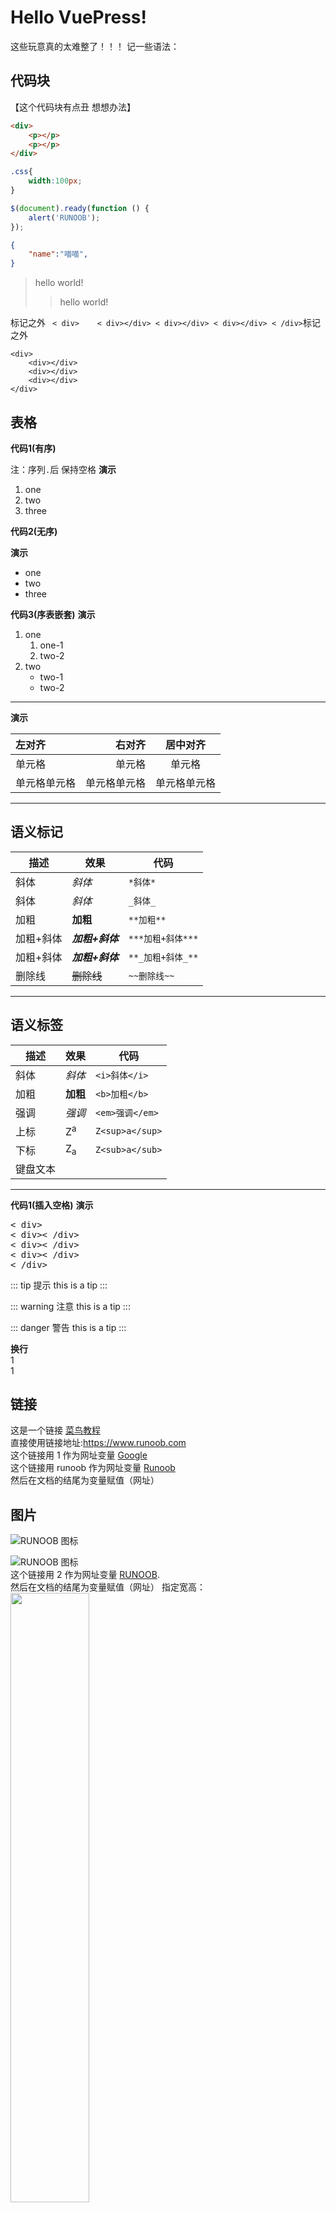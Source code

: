 # Hello VuePress!  
这些玩意真的太难整了！！！
记一些语法： 
## 代码块   
【这个代码块有点丑 想想办法】
``` html
<div>
    <p></p>
    <p></p>
</div>
```

``` css
.css{
    width:100px;
}
```

``` javascript
$(document).ready(function () {
    alert('RUNOOB');
});
```

``` json
{
    "name":"喵喵",
}
```
> hello world!
>>hello world!

标记之外 ` 
< div>   
    < div></div>
    < div></div>
    < div></div>
< /div>
`标记之外

<!-- tab缩进 -->
    <div>   
        <div></div>
        <div></div>
        <div></div>
    </div>

## 表格  

**代码1(有序)**

注：序列`.`后 保持空格 
**演示**

1.  one
2.  two
3.  three

**代码2(无序)**

**演示**

*   one
*   two
*   three

**代码3(序表嵌套)**
**演示**

1.  one
    1.  one-1
    2.  two-2
2.  two
    *   two-1
    *   two-2

* * *

**演示**

| 左对齐 | 右对齐 | 居中对齐 |
| :-----| ----: | :----: |
| 单元格 | 单元格 | 单元格 |
| 单元格单元格 | 单元格单元格 | 单元格单元格 |

* * *

## 语义标记

| 描述 | 效果 | 代码 |
| --- | --- | --- |
| 斜体 | *斜体* | `*斜体*` |
| 斜体 | *斜体* | `_斜体_` |
| 加粗 | **加粗** | `**加粗**` |
| 加粗+斜体 | ***加粗+斜体*** | `***加粗+斜体***` |
| 加粗+斜体 | ***加粗+斜体*** | `**_加粗+斜体_**` |
| 删除线 | ~~删除线~~ | `~~删除线~~` |

* * *

## 语义标签

| 描述 | 效果 | 代码 |
| --- | --- | --- |
| 斜体 | <i>斜体</i> | `<i>斜体</i>` |
| 加粗 | <b>加粗</b> | `<b>加粗</b>` |
| 强调 | <em>强调</em> | `<em>强调</em>` |
| 上标 | Z<sup>a</sup> | `Z<sup>a</sup>` |
| 下标 | Z<sub>a</sub> | `Z<sub>a</sub>` |
| 键盘文本 | 

* * *


**代码1(插入空格)**
**演示**
<pre>
< div>
< div>< /div>
< div>< /div>
< div>< /div>
< /div>
</pre>


::: tip 提示
this is a tip
:::

::: warning 注意
this is a tip
:::

::: danger 警告
this is a tip
:::

**换行**
<br>1<br>1

## 链接
这是一个链接 [菜鸟教程](https://www.runoob.com)  
直接使用链接地址:<https://www.runoob.com>  
这个链接用 1 作为网址变量 [Google][1]  
这个链接用 runoob 作为网址变量 [Runoob][runoob]  
然后在文档的结尾为变量赋值（网址）  
## 图片
![RUNOOB 图标](http://static.runoob.com/images/runoob-logo.png)

![RUNOOB 图标](http://static.runoob.com/images/runoob-logo.png "RUNOOB")  
这个链接用 2 作为网址变量 [RUNOOB][2].  
然后在文档的结尾为变量赋值（网址）
指定宽高：<img src="http://static.runoob.com/images/runoob-logo.png" width="50%">

## 符号  
符号前面加上反斜杠来帮助插入普通的符号：\#

  [2]: http://static.runoob.com/images/runoob-logo.png
  [1]: http://www.google.com/
  [runoob]: http://www.runoob.com/